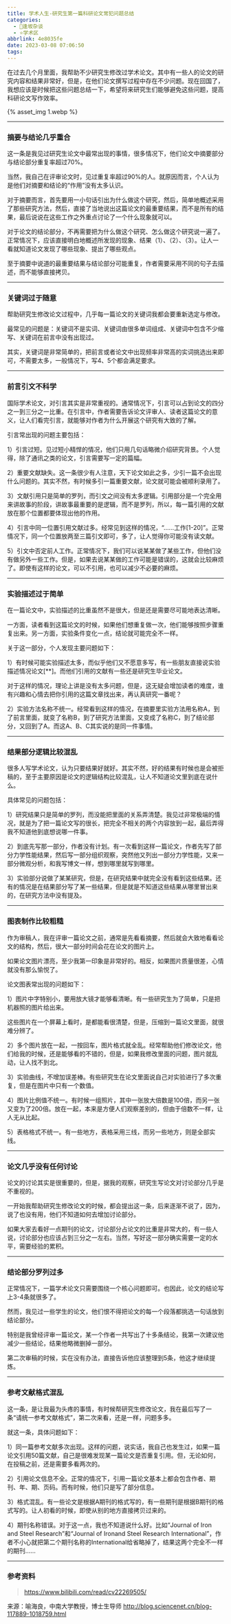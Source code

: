 ```yaml
---
title: 学术人生-研究生第一篇科研论文常犯问题总结
categories:
  - 🌙逢坂杂谈
  - ⭐学术区
abbrlink: 4e8035fe
date: 2023-03-08 07:06:50
tags:
---
```


在过去几个月里面，我帮助不少研究生修改过学术论文。其中有一些人的论文的研究内容和结果非常好，但是，在他们论文撰写过程中存在不少问题。现在回国了，我想应该是时候把这些问题总结一下，希望将来研究生们能够避免这些问题，提高科研论文写作效率。

{% asset_img 1.webp %}

<!--more-->

***

### 摘要与结论几乎重合

这一条是我见过研究生论文中最常出现的事情，很多情况下，他们论文中摘要部分与结论部分重复率超过70%。

当然，我自己在评审论文时，见过重复率超过90%的人。就原因而言，个人认为是他们对摘要和结论的“作用”没有太多认识。

对于摘要而言，首先要用一小句话引出为什么做这个研究，然后，简单地概述采用了那些研究方法，然后，直接了当地说出这篇论文的最重要结果，而不是所有的结果，最后说说在这些工作之外重点讨论了一个什么现象就可以。

对于论文的结论部分，不再需要把为什么做这个研究、怎么做这个研究说一遍了。正常情况下，应该直接明白地概述所发现的现象、结果（1）、（2）、（3）。让人一看就知道论文发现了哪些现象、提出了哪些观点。

至于摘要中说道的最重要结果与结论部分可能重复，作者需要采用不同的句子去描述，而不能够直接拷贝。

***

### 关键词过于随意

帮助研究生修改论文过程中，几乎每一篇论文的关键词我都会要重新选定与修改。

最常见的问题是：关键词不是实词、关键词由很多单词组成、关键词中包含不少缩写、关键词在前言中没有出现过。

其实，关键词是非常简单的，把前言或者论文中出现频率非常高的实词挑选出来即可，不需要太多，一般情况下，写4、5个都会满足要求。

***

### 前言引文不科学

国际学术论文，对引言其实是非常重视的。通常情况下，引言可以占到论文的四分之一到三分之一比重。在引言中，作者需要告诉论文评审人、读者这篇论文的意义，让人们看完引言，就能够对作者为什么开展这个研究有大致的了解。

引言常出现的问题主要包括：

1）引言过短。见过短小精悍的情况，他们只用几句话略微介绍研究背景。个人觉得，除了通讯之类的论文，引言需要写一定的篇幅。

2）重要文献缺失。这一条很少有人注意，天下论文如此之多，少引一篇不会出现什么问题的。其实不然，有时候多引一篇重要文献，论文就可能会被顺利录用了。

3）文献引用只是简单的罗列，而引文之间没有太多逻辑。引用部分是一个完全用来讲故事的阶段，讲故事最重要的是逻辑，而不是罗列，所以，每一篇引用的文献放在那个位置都要体现出他的作用。

4）引言中同一位置引用文献过多。经常见到这样的情况，“……工作[1-20]”。正常情况下，同一个位置放两至三篇引文即可，多了，让人觉得你可能没有读文献。

5）引文中否定前人工作。正常情况下，我们可以说某某做了某些工作，但他们没有做另外一些工作。但是，如果去说某某做的工作可能是错误的，这就会比较麻烦了。即使有这样的论文，可以不引用，也可以减少不必要的麻烦。

***

### 实验描述过于简单

在一篇论文中，实验描述的比重虽然不是很大，但是还是需要尽可能地表达清晰。

一方面，读者看到这篇论文的时候，如果他们想重复做一次，他们能够按照步骤重复出来。另一方面，实验条件变化一点，结论就可能完全不一样。

关于这一部分，个人发现主要问题如下：

1）有时候可能实验描述太多，而似乎他们又不愿意多写，有一些朋友直接说实验描述情况论文[**]。而他们引用的文献有一些还是研究生毕业论文。

对于这样的情况，理论上讲是没有太多问题，但是，这无疑会增加读者的难度，谁有兴趣和心情去把你引用的这篇文章找出来，再认真研究一番呢？

2）实验方法名称不统一。经常看到这样的情况，在摘要里实验方法用名称A，到了前言里面，就变了名称B，到了研究方法里面，又变成了名称C，到了结论部分，又回到了A。而这A、B、C其实说的是同一件事情。

***

### 结果部分逻辑比较混乱

很多人写学术论文，认为只要结果好就好。其实不然，好的结果有时候也是会被拒稿的，至于主要原因是论文的逻辑结构比较混乱，让人不知道论文里到底在说什么。

具体常见的问题包括：

1）研究结果只是简单的罗列，而没能把里面的关系弄清楚。我见过非常极端的情况，就是为了把一篇论文写的很长，把完全不相关的两个内容放到一起，最后弄得我不知道他到底想说哪一件事。

2）到底先写那一部分，作者没有计划。有一次看到这样一篇论文，作者先写了部分力学性能结果，然后写一部分组织观察，突然他又列出一部分力学性能，又来一部分微观分析，和我写博文一样，想到哪里就写到哪里。

3）实验部分说做了某某研究，但是，在研究结果中就完全没有看到这些结果。还有的情况是在结果部分写了某一些结果，但是就是不知道这些结果从哪里冒出来的，在研究方法中没有提及。

***

### 图表制作比较粗糙

作为审稿人，我在评审一篇论文之前，通常是先看看摘要，然后就会大致地看看论文的结构，然后，很大一部分时间会花在论文的图片上。

如果论文图片漂亮，至少我第一印象是非常好的。相反，如果图片质量很差，心情就没有那么愉悦了。

论文图表常出现的问题如下：

1）图片中字特别小，要用放大镜才能够看清晰。有一些研究生为了简单，只是把机器照的图片给出来。

这些图片在一个屏幕上看时，是都能看很清楚，但是，压缩到一篇论文里面，就很难分辨了。

2）多个图片放在一起，一按回车，图片格式就全乱。经常帮助他们修改论文，他们给我的时候，还是能够看的不错的，但是，如果我修改里面的问题，图片就乱动，让人找不到北。

3）实验曲线，不增加误差棒。有些研究生在论文里面说自己对实验进行了多次重复，但是在图片中只有一个数值。

4）图片比例值不统一。有时候一组照片，其中一张放大倍数是100倍，而另一张又变为了200倍。放在一起，本来是方便人们观察差别的，但由于倍数不一样，让人无从比起。

5）表格格式不统一。有一些地方，表格采用三线，而另一些地方，则是全部实线。

***

### 论文几乎没有任何讨论

论文的讨论其实是很重要的，但是，据我的观察，研究生写论文对讨论部分几乎是不重视的。

一开始我帮助研究生修改论文的时候，都会提出这一条，后来逐渐不说了，因为，说了也没有用，他们不知道如何去增加讨论部分。

如果大家去看好一点期刊的论文，讨论部分占论文的比重是非常大的，有一些人说，讨论部分也应该占到三分之一左右。当然，写好这一部分确实需要一定的水平，需要经验的累积。

***

### 结论部分罗列过多

正常情况下，一篇学术论文只需要围绕一个核心问题即可。也因此，论文的结论写上3-4条就很多了。

然而，我见过一些学生的论文，他们恨不得把论文的每一个段落都挑选一句话放到结论部分。

特别是我曾经评审一篇论文，某一个作者一共写出了十多条结论，我第一次建议他减少一些结论，结果他略微删掉一部分。

第二次审稿的时候，实在没有办法，直接告诉他应该整理到5条，他这才继续提炼。

***

### 参考文献格式混乱

这一条，是让我最为头疼的事情，有时候帮研究生修改论文，我在最后写了一条“请统一参考文献格式”，第二次来看，还是一样，问题多多。

就这一条，具体问题如下：

1）同一篇参考文献多次出现。这样的问题，说实话，我自己也发生过，如果一篇论文引用50篇文献，自己是很难发现某一篇论文是否重复引用。但，无论如何，在投稿之前，还是需要多看两次的。

2）引用论文信息不全。正常的情况下，引用一篇论文基本上都会包含作者、期刊、年、期、页码。而有时候，他们只是写了部分信息。

3）格式混乱。有一些论文是根据A期刊的格式写的，有一些期刊是根据B期刊的格式写的。让人初看的时候，即使从别的地方直接拷贝过来的。

4）期刊名称错误。对于这一点，我也不知道说什么好。比如“Journal of Iron and Steel Research”和“Journal of Ironand Steel Research International”，作者不小心就把第二个期刊名称的International给省略掉了，结果这两个完全不一样的期刊……

***

### 参考资料

> <https://www.bilibili.com/read/cv22269505/>

来源：喻海良，中南大学教授，博士生导师 http://blog.sciencenet.cn/blog-117889-1018759.html
